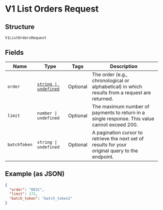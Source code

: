 
# V1 List Orders Request

## Structure

`V1ListOrdersRequest`

## Fields

| Name | Type | Tags | Description |
|  --- | --- | --- | --- |
| `order` | [`string \| undefined`](/doc/models/sort-order.md) | Optional | The order (e.g., chronological or alphabetical) in which results from a request are returned. |
| `limit` | `number \| undefined` | Optional | The maximum number of payments to return in a single response. This value cannot exceed 200. |
| `batchToken` | `string \| undefined` | Optional | A pagination cursor to retrieve the next set of results for your<br>original query to the endpoint. |

## Example (as JSON)

```json
{
  "order": "DESC",
  "limit": 172,
  "batch_token": "batch_token2"
}
```

